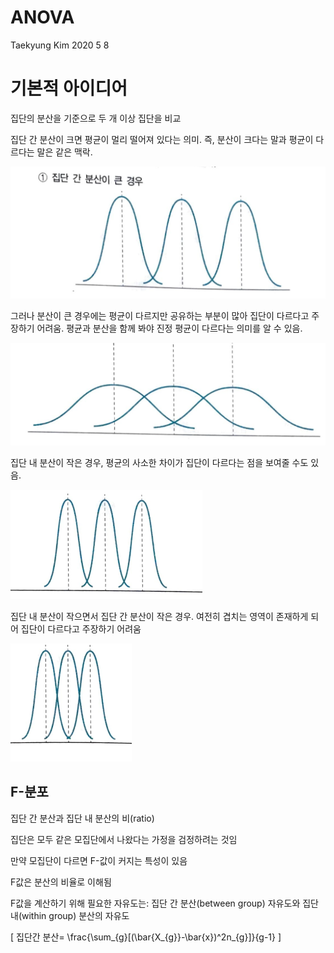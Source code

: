 ANOVA
================
Taekyung Kim
2020 5 8

# 기본적 아이디어

집단의 분산을 기준으로 두 개 이상 집단을 비교

집단 간 분산이 크면 평균이 멀리 떨어져 있다는 의미. 즉, 분산이 크다는 말과 평균이 다르다는 말은 같은 맥락.

![ANOVA](anova001.png)

그러나 분산이 큰 경우에는 평균이 다르지만 공유하는 부분이 많아 집단이 다르다고 주장하기 어려움. 평균과 분산을 함께 봐야 진정
평균이 다르다는 의미를 알 수 있음.

![ANOVA 002](anova002.png)

집단 내 분산이 작은 경우, 평균의 사소한 차이가 집단이 다르다는 점을 보여줄 수도 있음.

![ANOVA 003](anova003.png)

집단 내 분산이 작으면서 집단 간 분산이 작은 경우. 여전히 겹치는 영역이 존재하게 되어 집단이 다르다고 주장하기 어려움

![ANOVA 004](anova004.png)

## F-분포

집단 간 분산과 집단 내 분산의 비(ratio)

집단은 모두 같은 모집단에서 나왔다는 가정을 검정하려는 것임

만약 모집단이 다르면 F-값이 커지는 특성이 있음

F값은 분산의 비율로 이해됨

F값을 계산하기 위해 필요한 자유도는: 집단 간 분산(between group) 자유도와 집단 내(within group) 분산의
자유도

\[ 집단간 분산= \frac{\sum_{g}[(\bar{X_{g}}-\bar{x})^2n_{g}]}{g-1} \]
